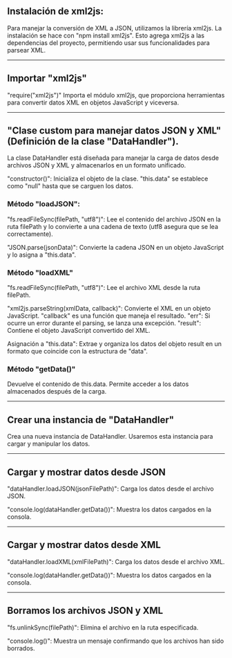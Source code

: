 ## Instalación de xml2js:

Para manejar la conversión de XML a JSON, utilizamos la librería xml2js. La instalación se hace con "npm install xml2js". Esto agrega xml2js a las dependencias del proyecto, permitiendo usar sus funcionalidades para parsear XML.

---

## Importar "xml2js"

"require("xml2js")" Importa el módulo xml2js, que proporciona herramientas para convertir datos XML en objetos JavaScript y viceversa.

---

## "Clase custom para manejar datos JSON y XML" (Definición de la clase "DataHandler").

La clase DataHandler está diseñada para manejar la carga de datos desde archivos JSON y XML y almacenarlos en un formato unificado.

"constructor()": Inicializa el objeto de la clase. "this.data" se establece como "null" hasta que se carguen los datos.

### Método "loadJSON":

"fs.readFileSync(filePath, "utf8")": Lee el contenido del archivo JSON en la ruta filePath y lo convierte a una cadena de texto (utf8 asegura que se lea correctamente).

"JSON.parse(jsonData)": Convierte la cadena JSON en un objeto JavaScript y lo asigna a "this.data".

### Método "loadXML"

"fs.readFileSync(filePath, "utf8")": Lee el archivo XML desde la ruta filePath.

"xml2js.parseString(xmlData, callback)": Convierte el XML en un objeto JavaScript. "callback" es una función que maneja el resultado.
"err": Si ocurre un error durante el parsing, se lanza una excepción.
"result": Contiene el objeto JavaScript convertido del XML.

Asignación a "this.data": Extrae y organiza los datos del objeto result en un formato que coincide con la estructura de "data".

### Método "getData()"

Devuelve el contenido de this.data. Permite acceder a los datos almacenados después de la carga.

---

## Crear una instancia de "DataHandler"

Crea una nueva instancia de DataHandler. Usaremos esta instancia para cargar y manipular los datos.

---

## Cargar y mostrar datos desde JSON

"dataHandler.loadJSON(jsonFilePath)": Carga los datos desde el archivo JSON.

"console.log(dataHandler.getData())": Muestra los datos cargados en la consola.

---

## Cargar y mostrar datos desde XML

"dataHandler.loadXML(xmlFilePath)": Carga los datos desde el archivo XML.

"console.log(dataHandler.getData())": Muestra los datos cargados en la consola.

---

## Borramos los archivos JSON y XML

"fs.unlinkSync(filePath)": Elimina el archivo en la ruta especificada.

"console.log()": Muestra un mensaje confirmando que los archivos han sido borrados.
